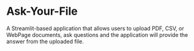 # Ask-Your-File
A Streamlit-based application that allows users to upload PDF, CSV, or WebPage documents, ask questions and the application will provide the answer from the uploaded file.
